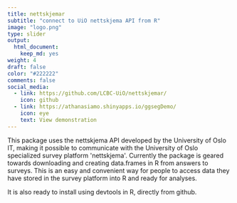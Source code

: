 ```yaml
---
title: nettskjemar
subtitle: "connect to UiO nettskjema API from R"
image: "logo.png"
type: slider
output:
  html_document:
    keep_md: yes
weight: 4
draft: false
color: "#222222"
comments: false
social_media:
  - link: https://github.com/LCBC-UiO/nettskjemar/
    icon: github
  - link: https://athanasiamo.shinyapps.io/ggsegDemo/
    icon: eye
    text: View demonstration
---
```


This package uses the nettskjema API developed by the University of Oslo IT, making it possible to communicate with the University of Oslo specialized survey platform 'nettskjema'. 
Currently the package is geared towards downloading and creating data.frames in R from answers to surveys. 
This is an easy and convenient way for people to access data they have stored in the survey platform into R and ready for analyses. 

It is also ready to install using devtools in R, directly from github.

